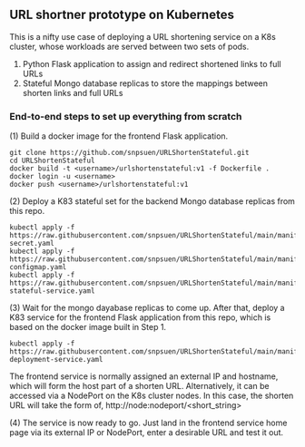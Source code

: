 ## URL shortner prototype on Kubernetes
This is a nifty use case of deploying a URL shortening service on a K8s cluster, whose workloads are served between two sets of pods.
1. Python Flask application to assign and redirect shortened links to full URLs
2. Stateful Mongo database replicas to store the mappings between shorten links and full URLs

### End-to-end steps to set up everything from scratch
(1) Build a docker image for the frontend Flask application.
~~~
git clone https://github.com/snpsuen/URLShortenStateful.git
cd URLShortenStateful
docker build -t <username>/urlshortenstateful:v1 -f Dockerfile .
docker login -u <username>
docker push <username>/urlshortenstateful:v1
~~~

(2) Deploy a K83 stateful set for the backend Mongo database replicas from this repo.
~~~
kubectl apply -f https://raw.githubusercontent.com/snpsuen/URLShortenStateful/main/manifest/mongo-secret.yaml
kubectl apply -f https://raw.githubusercontent.com/snpsuen/URLShortenStateful/main/manifest/mongostate-configmap.yaml
kubectl apply -f https://raw.githubusercontent.com/snpsuen/URLShortenStateful/main/manifest/mongostate-stateful-service.yaml
~~~

(3) Wait for the mongo dayabase replicas to come up. After that, deploy a K83 service for the frontend Flask application from this repo, which is based on the docker image built in Step 1.
~~~
kubectl apply -f https://raw.githubusercontent.com/snpsuen/URLShortenStateful/main/manifest/urlshortenstateful-deployment-service.yaml
~~~
The frontend service is normally assigned an external IP and hostname, which will form the host part of a shorten URL. Alternatively, it can be accessed via a NodePort on the K8s cluster nodes. In this case, the shorten URL will take the form of, http://node:nodeport/<short_string>

(4) The service is now ready to go. Just land in the frontend service home page via its external IP or NodePort, enter a desirable URL and test it out.


